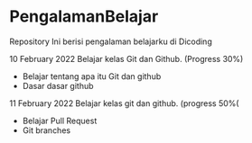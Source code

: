 # PengalamanBelajar
Repository Ini berisi pengalaman belajarku di Dicoding

10 February 2022
Belajar kelas Git dan Github. (Progress 30%)
  - Belajar tentang apa itu Git dan github
  - Dasar dasar github

11 February 2022
 Belajar kelas git dan github. (progress 50%(
 - Belajar Pull Request
 - Git branches
